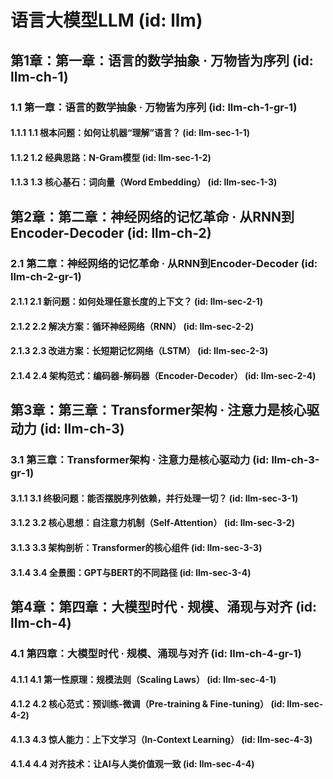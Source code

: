 # 语言大模型LLM (id: llm)

## 第1章：第一章：语言的数学抽象 · 万物皆为序列 (id: llm-ch-1)
### 1.1 第一章：语言的数学抽象 · 万物皆为序列 (id: llm-ch-1-gr-1)
#### 1.1.1 1.1 根本问题：如何让机器“理解”语言？ (id: llm-sec-1-1)
#### 1.1.2 1.2 经典思路：N-Gram模型 (id: llm-sec-1-2)
#### 1.1.3 1.3 核心基石：词向量（Word Embedding） (id: llm-sec-1-3)

## 第2章：第二章：神经网络的记忆革命 · 从RNN到Encoder-Decoder (id: llm-ch-2)
### 2.1 第二章：神经网络的记忆革命 · 从RNN到Encoder-Decoder (id: llm-ch-2-gr-1)
#### 2.1.1 2.1 新问题：如何处理任意长度的上下文？ (id: llm-sec-2-1)
#### 2.1.2 2.2 解决方案：循环神经网络（RNN） (id: llm-sec-2-2)
#### 2.1.3 2.3 改进方案：长短期记忆网络（LSTM） (id: llm-sec-2-3)
#### 2.1.4 2.4 架构范式：编码器-解码器（Encoder-Decoder） (id: llm-sec-2-4)

## 第3章：第三章：Transformer架构 · 注意力是核心驱动力 (id: llm-ch-3)
### 3.1 第三章：Transformer架构 · 注意力是核心驱动力 (id: llm-ch-3-gr-1)
#### 3.1.1 3.1 终极问题：能否摆脱序列依赖，并行处理一切？ (id: llm-sec-3-1)
#### 3.1.2 3.2 核心思想：自注意力机制（Self-Attention） (id: llm-sec-3-2)
#### 3.1.3 3.3 架构剖析：Transformer的核心组件 (id: llm-sec-3-3)
#### 3.1.4 3.4 全景图：GPT与BERT的不同路径 (id: llm-sec-3-4)

## 第4章：第四章：大模型时代 · 规模、涌现与对齐 (id: llm-ch-4)
### 4.1 第四章：大模型时代 · 规模、涌现与对齐 (id: llm-ch-4-gr-1)
#### 4.1.1 4.1 第一性原理：规模法则（Scaling Laws） (id: llm-sec-4-1)
#### 4.1.2 4.2 核心范式：预训练-微调（Pre-training & Fine-tuning） (id: llm-sec-4-2)
#### 4.1.3 4.3 惊人能力：上下文学习（In-Context Learning） (id: llm-sec-4-3)
#### 4.1.4 4.4 对齐技术：让AI与人类价值观一致 (id: llm-sec-4-4)
